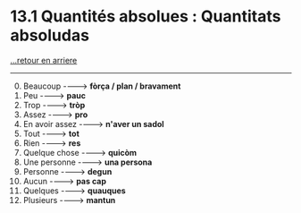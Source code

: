 # 13.1 Quantités absolues : Quantitats absoludas

[...retour en arriere](../../../menu_fiches.md)

---

0. Beaucoup  ----> **fòrça / plan / bravament**
1. Peu  ----> **pauc**
2. Trop  ----> **tròp**
3. Assez  ----> **pro**
4. En avoir assez ----> **n'aver un sadol**
5. Tout  ----> **tot**
6. Rien  ----> **res**
6. Quelque chose  ----> **quicòm**
7. Une personne ----> **una persona**
8. Personne  ----> **degun**
9. Aucun  ----> **pas cap**
10. Quelques  ----> **quauques**
11. Plusieurs  ----> **mantun**
